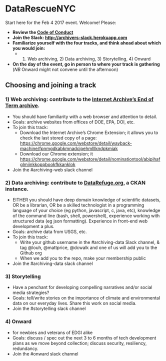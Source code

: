 # DataRescueNYC
Start here for the Feb 4 2017 event. Welcome! Please: 

* **Review the [Code of Conduct](https://docs.google.com/document/d/1bmMTOCgzZslkQwy03NoqX4pEFFDFyMoEQDro7h35E7c/edit)**
* **Join the Slack: http://archivers-slack.herokuapp.com**
* **Familiarize yourself with the four tracks, and think ahead about which you would join:** 
  * 1) Web archiving, 2) Data archiving, 3) Storytelling, 4) Onward
* **On the day of the event, go in person to where your track is gathering** (*NB* Onward might not convene until the afternoon)

## Choosing and joining a track

### 1) Web archiving: contribute to the [Internet Archive’s End of Term archive](http://eotarchive.cdlib.org/2016.html). 
* You should have familiarity with a web browser and attention to detail. 
* Goals: archive websites from offices of DOE, EPA, DOI, etc. 
* To join this track: 
  * Download the Internet Archive’s Chrome Extension; it allows you to check the last stored copy of a page:
https://chrome.google.com/webstore/detail/wayback-machine/fpnmgdkabkmnadcjpehmlllkndpkmiak 
  * Download our Chrome extension; it  https://chrome.google.com/webstore/detail/nominationtool/abjpihafglmijnkkoppbookfkkanklok 
* Join the #archiving-web slack channel

### 2) Data archiving: contribute to [DataRefuge.org](https://datarefuge.org), a CKAN instance. 
* EITHER you should have deep domain knowledge of scientific datasets, OR be a librarian, OR be a skilled technologist in a programming language of your choice (eg python, javascript, c, java, etc), knowledge of the command line (bash, shell, powershell), experience working with structured data (eg json formatting). Experience in front-end web development a plus. 
* Goals: archive data from USGS, etc. 
* To join this track: 
  * Write your github username in the #archiving-data Slack channel, & tag @louh, @mattprice, @dcwalk and one of us will add you to the Github org
  * When we add you to the repo, make your membership public
* Join the #archiving-data slack channel

### 3) Storytelling
* Have a penchant for developing compelling narratives and/or social media strategies? 
* Goals: tell/write stories on the importance of climate and environmental data on our everyday lives. Share this work on social media. 
* Join the #storytelling slack channel

### 4) Onward
* for newbies and veterans of EDGI alike
* Goals: discuss / spec out the next 3 to 6 months of tech development plans as we move beyond collection; discuss security, resiliency, redundancy.
* Join the #onward slack channel

